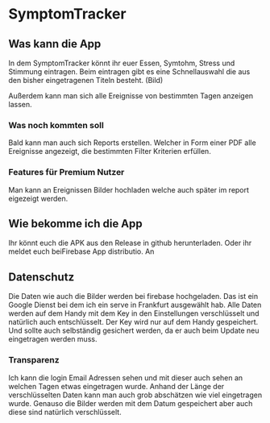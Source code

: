 # SymptomTracker

## Was kann die App
In dem SymptomTracker könnt ihr euer Essen, Symtohm, Stress und Stimmung eintragen. 
Beim eintragen gibt es eine Schnellauswahl die aus den bisher eingetragenen Titeln besteht. 
(Bild)

Außerdem kann man sich alle Ereignisse von bestimmten Tagen anzeigen lassen. 

### Was noch kommten soll 
Bald kann man auch sich Reports erstellen. Welcher in Form einer PDF alle Ereignisse angezeigt, die bestimmten Filter Kriterien erfüllen. 

### Features für Premium Nutzer
Man kann an Ereignissen Bilder hochladen welche auch später im report eigezeigt werden. 

## Wie bekomme ich die App
Ihr könnt euch die APK aus den Release in github herunterladen. 
Oder ihr meldet euch beiFirebase App distributio. An


## Datenschutz 
Die Daten wie auch die Bilder werden bei firebase hochgeladen. Das ist ein Google Dienst bei dem ich ein serve in Frankfurt ausgewählt hab. Alle Daten werden auf dem Handy mit dem Key in den Einstellungen verschlüsselt und natürlich auch entschlüsselt. 
Der Key wird nur auf dem Handy gespeichert. Und sollte auch selbständig gesichert werden, da er auch beim Update neu eingetragen werden muss. 

### Transparenz
Ich kann die login Email Adressen sehen und mit dieser auch sehen an welchen Tagen etwas eingetragen wurde. Anhand der Länge der verschlüsselten Daten kann man auch grob abschätzen wie viel eingetragen wurde. Genauso die Bilder werden mit dem Datum gespeichert aber auch diese sind natürlich verschlüsselt.

